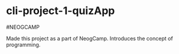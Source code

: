 # cli-project-1-quizApp

#NEOGCAMP

Made this project as a part of NeogCamp. Introduces the concept of programming.
